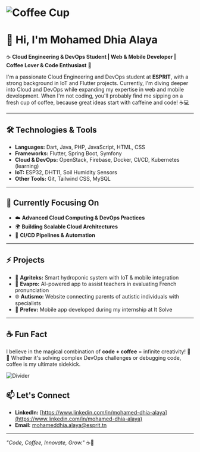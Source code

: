 # ![Coffee Cup](https://media.giphy.com/media/l0MYB8Ory7Hqefo9a/giphy.gif)  

# 👋 Hi, I'm Mohamed Dhia Alaya

☕ **Cloud Engineering & DevOps Student | Web & Mobile Developer | Coffee Lover & Code Enthusiast** 🚀  

I'm a passionate Cloud Engineering and DevOps student at **ESPRIT**, with a strong background in IoT and Flutter projects. Currently, I'm diving deeper into Cloud and DevOps while expanding my expertise in web and mobile development. When I'm not coding, you'll probably find me sipping on a fresh cup of coffee, because great ideas start with caffeine and code! ☕💻

---

## 🛠️ Technologies & Tools
- **Languages:** Dart, Java, PHP, JavaScript, HTML, CSS
- **Frameworks:** Flutter, Spring Boot, Symfony
- **Cloud & DevOps:** OpenStack, Firebase, Docker, CI/CD, Kubernetes (learning)
- **IoT:** ESP32, DHT11, Soil Humidity Sensors
- **Other Tools:** Git, Tailwind CSS, MySQL

---

## 🌱 Currently Focusing On
- ☁️ **Advanced Cloud Computing & DevOps Practices**
- 🌍 **Building Scalable Cloud Architectures**
- 🔄 **CI/CD Pipelines & Automation**

---

## ⚡ Projects
- 🚀 **Agriteks:** Smart hydroponic system with IoT & mobile integration
- 🤖 **Evapro:** AI-powered app to assist teachers in evaluating French pronunciation
- 🌐 **Autismo:** Website connecting parents of autistic individuals with specialists
- 📱 **Prefev:** Mobile app developed during my internship at It Solve

---

## ☕ Fun Fact
I believe in the magical combination of **code + coffee** = infinite creativity! 🚀💡 Whether it's solving complex DevOps challenges or debugging code, coffee is my ultimate sidekick.

![Divider](https://media.giphy.com/media/3o7TKUMG0IS9YvrN3q/giphy.gif)

## 📫 Let's Connect
- **LinkedIn:** [https://www.linkedin.com/in/mohamed-dhia-alaya](https://www.linkedin.com/in/mohamed-dhia-alaya)  
- **Email:** mohameddhia.alaya@esprit.tn

---

*"Code, Coffee, Innovate, Grow."* ☕🚀
